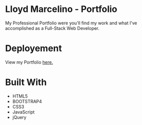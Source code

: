 # Lloyd Marcelino - Portfolio
My Professional Portfolio were you'll find my work and what I've accomplished as a Full-Stack Web Developer. 

# Deployement
View my Portfolio <a href="https://ethanlloyd21.github.io/lloydmarcelino/" rel="nofollow"> here.</a>

# Built With
* HTML5
* BOOTSTRAP4
* CSS3
* JavaScript
* jQuery 


